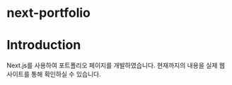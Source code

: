 # next-portfolio

# Introduction
Next.js를 사용하여 포트폴리오 페이지를 개발하였습니다.
현재까지의 내용을 실제 웹사이트를 통해 확인하실 수 있습니다.
